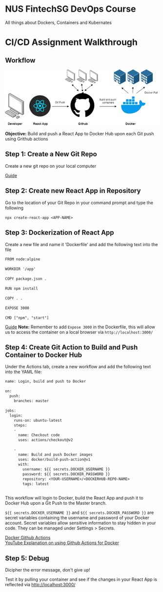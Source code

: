 # NUS FintechSG DevOps Course

All things about Dockers, Containers and Kubernates

# CI/CD Assignment Walkthrough

## Workflow

![](images/workflow-diagram.png)

**Objective:** Build and push a React App to Docker Hub upon each Git push using Grithub actions

## Step 1: Create a New Git Repo

Create a new git repo on your local computer

[Guide](https://kbroman.org/github_tutorial/pages/init.html)

## Step 2: Create new React App in Repository

Go to the location of your Git Repo in your command prompt and type the following

```npx create-react-app <APP-NAME>```

## Step 3: Dockerization of React App

Create a new file and name it 'Dockerfile' and add the following text into the file

```
FROM node:alpine

WORKDIR '/app'

COPY package.json .

RUN npm install

COPY . .

EXPOSE 3000

CMD ["npm", "start"]

```

[Guide](https://www.youtube.com/watch?v=O3SvhpnSZWY)
**Note:** Remember to add ```Expose 3000``` in the Dockerfile, this will allow us to access the container on a local browser via ```http://localhost:3000/```

## Step 4: Create Git Action to Build and Push Container to Docker Hub

Under the Actions tab, create a new workflow and add the following text into the YAML file:

```
name: Login, build and push to Docker

on:
  push:
    branches: master

jobs:
  login:
    runs-on: ubuntu-latest
    steps:
    - 
      name: Checkout code
      uses: actions/checkout@v2

    - 
      name: Build and push Docker images
      uses: docker/build-push-action@v1
      with:
        username: ${{ secrets.DOCKER_USERNAME }}
        password: ${{ secrets.DOCKER_PASSWORD }}
        repository: <YOUR-USERNAME>/<DOCKERHUB-REPO-NAME>
        tags: latest
        
```

This workflow will login to Docker, build the React App and push it to Docker Hub upon a Git Push to the Master branch.

```${{ secrets.DOCKER_USERNAME }}``` and ```${{ secrets.DOCKER_PASSWORD }}``` are secret variables containing the username and password of your Docker account. Secret variables allow sensitive information to stay hidden in your code. They can be managed under Settings > Secrets. 

[Docker Github Actions](https://github.com/docker/build-push-action)\
[YouTube Explanation on using Github Actions for Docker](https://www.youtube.com/watch?v=09lZdSpeHAk&t=457s)

## Step 5: Debug

Dicipher the error message, don't give up!

Test it by pulling your container and see if the changes in your React App is reflected via [http://localhost:3000/](http://localhost:3000/)




